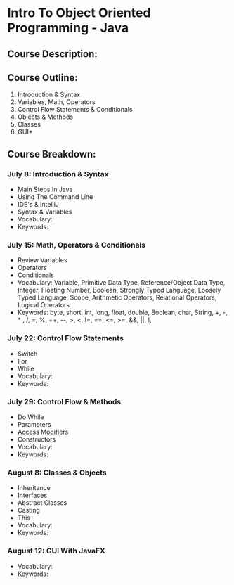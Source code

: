 # Intro To Object Oriented Programming - Java 

## Course Description:

## Course Outline:
1. Introduction & Syntax
2. Variables, Math, Operators 
3. Control Flow Statements & Conditionals
4. Objects & Methods
5. Classes
6. GUI*

## Course Breakdown:
### July 8:  Introduction & Syntax
- Main Steps In Java
- Using The Command Line
- IDE's & IntelliJ
- Syntax & Variables
- Vocabulary:
- Keywords:

### July 15:  Math, Operators & Conditionals
- Review Variables
- Operators
- Conditionals
- Vocabulary: Variable, Primitive Data Type, Reference/Object Data Type, Integer, Floating Number, Boolean, Strongly Typed Language, Loosely Typed Language, Scope, Arithmetic Operators, Relational Operators, Logical Operators
- Keywords: byte, short, int, long, float, double, Boolean, char, String, +, -, * , /, =, %, ++, --, >, <, !=, ==, <=, >=, &&, ||,  !,   

### July 22:  Control Flow Statements 
- Switch
- For
- While
- Vocabulary:
- Keywords:

### July 29:  Control Flow & Methods
- Do While
- Parameters
- Access Modifiers
- Constructors
- Vocabulary:
- Keywords:

### August 8:  Classes & Objects
- Inheritance
- Interfaces
- Abstract Classes
- Casting
- This
- Vocabulary:
- Keywords:

### August 12:  GUI With JavaFX
- Vocabulary:
- Keywords:
